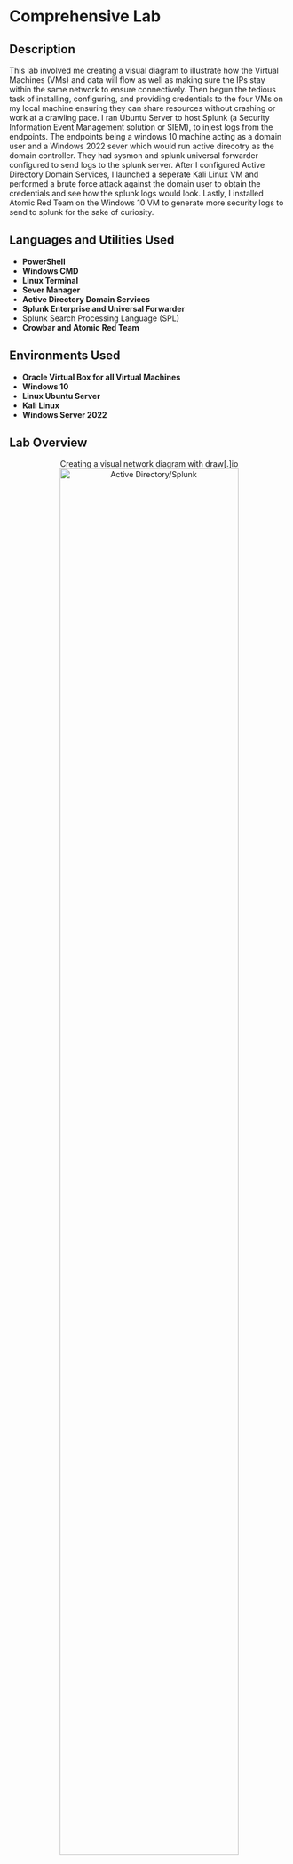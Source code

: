 <h1>Comprehensive Lab</h1>



<h2>Description</h2> This lab involved me creating a visual diagram to illustrate how the Virtual Machines (VMs) and data will flow as well as making sure the IPs stay within the same network to ensure connectively. Then begun the tedious task of installing, configuring, and providing credentials to the four VMs on my local machine ensuring they can share resources without crashing or work at a crawling pace. I ran Ubuntu Server to host Splunk (a Security Information Event Management solution or SIEM), to injest logs from the endpoints. The endpoints being a windows 10 machine acting as a domain user and a Windows 2022 sever which would run active direcotry as the domain controller. They had sysmon and splunk universal forwarder configured to send logs to the splunk server. After I configured Active Directory Domain Services, I launched a seperate Kali Linux VM and performed a brute force attack against the domain user to obtain the credentials and see how the splunk logs would look. Lastly, I installed Atomic Red Team on the Windows 10 VM to generate more security logs to send to splunk for the sake of curiosity. 

<br />


<h2>Languages and Utilities Used</h2>

- <b>PowerShell</b> 
- <b>Windows CMD</b>
- <b>Linux Terminal</b>
- <b>Sever Manager</b>
- <b>Active Directory Domain Services</b>
- <b>Splunk Enterprise and Universal Forwarder</b>
- </b>Splunk Search Processing Language (SPL)</b> 
- <b>Crowbar and Atomic Red Team</b> 

<h2>Environments Used </h2>

- <b>Oracle Virtual Box for all Virtual Machines</b>
- <b>Windows 10 </b>
- <b>Linux Ubuntu Server </b>
- <b>Kali Linux</b>
- <b>Windows Server 2022</b>
<h2>Lab Overview</h2>

<p align="center">
Creating a visual network diagram with draw[.]io<br/>
<img src="https://github.com/KirkDJohnson/Active-Directory-/assets/164972007/81584485-1c09-4c29-a5a7-2a3513a92323" height="80%" width="80%" alt="Active Directory/Splunk"/>
<br />
<br />
On Virtual Box configured the four VMs to use NAT Network to ensure cross connectivity and internet access. <br/>
<img src="https://github.com/KirkDJohnson/Active-Directory-/assets/164972007/028449e9-765c-4666-b5b8-008860dbaf4d" height="80%" width="80%" alt="Active Directory/Splunk"/>
<br />
<br />
On the Ubuntu Sever (named Splunk) installed netplan and configured static IPs of the network and DNS.<br/>
<img src="https://github.com/KirkDJohnson/Active-Directory-/assets/164972007/f9889662-63fc-4ff4-b397-eb7708abc798g" height="50%" width="50%" alt="Active Directory/Splunk"/>
<img src="https://github.com/KirkDJohnson/Active-Directory-/assets/164972007/0de8c64a-98db-4473-8d7f-a6e1ff9dc6ff" height="50%" width="50%" alt="Active Directory/Splunk"/>
<br />
<br />
After adding user: kirk to vboxsf, I mounted vboxsf to access a folder on my local machine where I installed the splunk host instance <br/>
<img src="https://github.com/KirkDJohnson/Active-Directory-/assets/164972007/b6c879dd-1599-4123-8240-778fdf620eaf" height="80%" width="80%" alt="Active Directory/Splunk"/>
<br />
<br />
Moved Splunk to the /opt/splunk/ direcotry and changed user to splunk, and configured splunk to start on boot as user splunk<br/>
<img src="https://github.com/KirkDJohnson/Active-Directory-/assets/164972007/cb9283fa-3d6b-4eef-adbe-8f417b4046bc" height="50%" width="80%" alt="Active Directory/Splunk"/>
<img src="https://github.com/KirkDJohnson/Active-Directory-/assets/164972007/560da01c-755b-410f-a198-451e5658ca47" height="50%" width="80%" alt="Active Directory/Splunk"/>
<br />
<br />
Now that the Splunk sever has been configured, I moved to the Windows 10 endpoint and configured its network settings statically<br/>
<img src="https://github.com/KirkDJohnson/Active-Directory-/assets/164972007/121647b1-1ff1-456d-b185-5fcb12943b49" height="80%" width="80%" alt="Active Directory/Splunk"/>
<br />
<br />
On the Windows 10 VM, I downloaded and configured splunk universal forwarder and sysmon with an external sysmon config. Both to generate logs for splunk<br/>
<img src="https://github.com/KirkDJohnson/Active-Directory-/assets/164972007/5e37c734-e2d3-4568-a7f8-802529740a51" height="50%" width="50%" alt="Active Directory/Splunk"/>
<img src="https://github.com/KirkDJohnson/Active-Directory-/assets/164972007/a867cbc9-c59b-4e69-b29a-98391983b338" height="50%" width="50%" alt="Active Directory/Splunk"/>
<br />
<br />
After creating a new inputs.conf file, I logged into splunk via web browser on the W10 host to ensure logs are being forwarded<br/>
<img src="https://github.com/KirkDJohnson/Active-Directory-/assets/164972007/33292b90-987b-44e7-9037-ce643fe3737e" height="80%" width="80%" alt="Active Directory/Splunk"/>
<br />
<br />
Now I moved over to the Windows Sever 2022 VM and begun configuring Active Directory Domain Servives (AD DS) and created a root domain<br/>
<img src="https://github.com/KirkDJohnson/Active-Directory-/assets/164972007/8b0d0af9-e3d5-4ae9-bf43-ecd8cf080623" height="50%" width="50%" alt="Active Directory/Splunk"/>
<img src="https://github.com/KirkDJohnson/Active-Directory-/assets/164972007/fcd4a767-4c0d-4a9e-8fc3-2e238cab305c" height="50%" width="50%" alt="Active Directory/Splunk"/>
<br />
<br />
The login screen ...\Administrator confirms that AD was configured correctly, so I logged back in as admin and begun adding users to a new Organziational Unit<br/>
<img src="https://github.com/KirkDJohnson/Active-Directory-/assets/164972007/d300d3ec-7a57-4e41-a367-5481f0d2e947" height="50%" width="50%" alt="Active Directory/Splunk"/>
<img src="https://github.com/KirkDJohnson/Active-Directory-/assets/164972007/6c04c03b-994f-4099-aa16-d3fc20d6528a" height="50%" width="50%" alt="Active Directory/Splunk"/>
<br />
<br />
Back on the Windows 10 VM, I became apart of the ADlab.local domain/forest I created with AD DS, restarted and logged in as the created user with active directory<br/>
<img src="https://github.com/KirkDJohnson/Active-Directory-/assets/164972007/14366df9-ed18-44fb-88c6-febe3f1e35b7" height="80%" width="80%" alt="Active Directory/Splunk"/>
<img src="https://github.com/KirkDJohnson/Active-Directory-/assets/164972007/66441845-135c-47bf-a549-d36c2b657c99" height="80%" width="80%" alt="Active Directory/Splunk"/>
<br />
<br />
Now for the fun part, I launched Kali Linux and begun preparing a brute-force attack against the Active Directory account I created, I used the tool crowbar with the rockyou.txt passwordfile (I did nano the file and add the actual password for it to work)<br/>
<img src="https://github.com/KirkDJohnson/Active-Directory-/assets/164972007/c1028223-927d-4f71-97f8-34e9ab3bb458" height="80%" width="80%" alt="Active Directory/Splunk"/>
<br />
<br />
Back to splunk, the EventID 4625 indicates a failed login attempt on windows, and the command I ran on kali used the file 50 times which can be seen on splunk, the alerts were generated at the same time 9:21:27.000, a clear sign of a brute-force attack<br/>
<img src="https://github.com/KirkDJohnson/Active-Directory-/assets/164972007/35ce4897-14e2-47d9-9b1c-9f3d256f9b71" height="50%" width="50%" alt="Active Directory/Splunk"/>
<img src="https://github.com/KirkDJohnson/Active-Directory-/assets/164972007/7cbb6800-f80b-4619-8e70-cd98c10d4f5b" height="50%" width="50%" alt="Active Directory/Splunk"/>
<br />
<br />
Lastly to generate more logs for splunk I installed Atomic Red Team that uses MITTER ATT@CK vectors (an attacker tool) on the W10 endpoint and used T1136.001 to create a new local account<br/>
<img src="https://github.com/KirkDJohnson/Active-Directory-/assets/164972007/432fa735-4dcd-4199-b2a2-16a79a7a36dc" height="50%" width="50%" alt="Active Directory/Splunk"/>
<img src="https://github.com/KirkDJohnson/Active-Directory-/assets/164972007/ef2f43c9-ff51-43b5-9a87-eca445ffdfb6" height="50%" width="50%" alt="Active Directory/Splunk"/>
<br />
<br />
<br/>
Earlier in powershell, you can see that a new user was successfully created which can be seen in the splunk logs. The Mitre Att&ck page for T1136 I used.
<img src="https://github.com/KirkDJohnson/Active-Directory-/assets/164972007/6bfe171b-e430-4305-ab2e-9a48a74f121d" height="50%" width="50%" alt="Active Directory/Splunk"/>
<img src="https://github.com/KirkDJohnson/Active-Directory-/assets/164972007/a0ae1d7a-2340-40f2-8044-bbb3ed89d63f" height="50%" width="50%" alt="Active Directory/Splunk"/>
<br />
<br />


<h2>Thoughts</h2>
This was definitely the most comprehensive well rounded lab I have done. It involved network and account provisioning by confiuring multiple IP, entire Actice Directory and adding users to it. It signficantly advanced by knowledge of cybersecurity blue teaming by creating rules in splunk, parsing the logs, and generating and identifying security incidents. The lab also increased my knowledge of how red-teamers or malicious actors would conduct a brute force attack in a live environment. I tried to be very methocical in my approach to this by first drawing up how I wanted the end result to look or a simple illustration of how it may look in real life without leveraging VMs on one local network. Moreover, it required me to research different attack vectors and splunk configuration rules something that is crucial skill to have as a cybersecurity professional. However, the lab was also extremely stressful and had many hiccups from the multiple VMs running on my local computer using up too much RAM and crashing, not asssigning enough storage space to kali and having to research how to increase storage to the partition and so on. It was a marathon of a lab to conduct in one sitting but absoutely worth it for the hands on experience I got in so many disiplines within cybersecurity.
<!--
 ```diff
- text in red
+ text in green
! text in orange
# text in gray
@@ text in purple (and bold)@@
```
--!>

